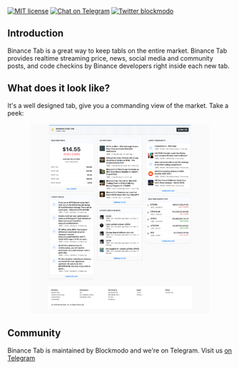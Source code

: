 [![MIT license](https://img.shields.io/badge/License-MIT-blue.svg)](https://lbesson.mit-license.org/)
[![Chat on Telegram](https://img.shields.io/badge/Chat%20on-Telegram-brightgreen.svg)](https://t.me/blockmodo_developers)
[![Twitter blockmodo](https://img.shields.io/badge/twitter-blockmodo-green.svg)](http://twitter.com/blockmodo)

## Introduction

Binance Tab is a great way to keep tabls on the entire market. Binance Tab provides realtime streaming price, news, social media and community posts, and code checkins by Binance developers right inside each new tab.

## What does it look like?

It's a well designed tab, give you a commanding view of the market. Take a peek:

<p align="center">
    <img 
        width="400px"
        src="https://github.com/Blockmodo/art/blob/master/extensions/bnb_tab_screenshot.png"
    />
</p>

## Community

Binance Tab is maintained by Blockmodo and we're on Telegram. Visit us [on Telegram](https://t.me/blockmodo_developers)
